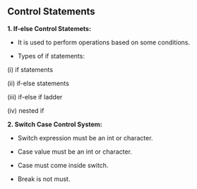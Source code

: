 ## Control Statements

**1. If-else Control Statemets:**

* It is used to perform operations based on some conditions.

* Types of if statements:

(i)  if statements

(ii) if-else statements

(iii) if-else if ladder

(iv)  nested if



**2. Switch Case Control System:**

* Switch expression must be an int or character.

* Case value must be an int or character.

* Case must come inside switch.

* Break is not must.